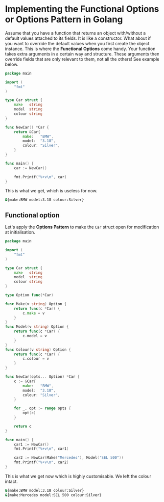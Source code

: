 # Implementing the Functional Options or Options Pattern in Golang

Assume that you have a function that returns an object with/without a default values attached to its fields. It is like a constructor. What about if you want to override the default values when you first create the object instance. This is where the **Functional Options** come handy. Your function takes extra arguments in a certain way and structure. These arguments then override fields that are only relevant to them, not all the others! See example below.

```go
package main

import (
	"fmt"
)

type Car struct {
	make   string
	model  string
	colour string
}

func NewCar() *Car {
	return &Car{
		make:   "BMW",
		model:  "3.18",
		colour: "Silver",
	}
}

func main() {
	car := NewCar()

	fmt.Printf("%+v\n", car)
}
```

This is what we get, which is useless for now.

```bash
&{make:BMW model:3.18 colour:Silver}
```

## Functional option

Let's apply the **Options Pattern** to make the `Car` struct open for modification at initialisation.

```go
package main

import (
	"fmt"
)

type Car struct {
	make   string
	model  string
	colour string
}

type Option func(*Car)

func Make(v string) Option {
	return func(c *Car) {
		c.make = v
	}
}
func Model(v string) Option {
	return func(c *Car) {
		c.model = v
	}
}
func Colour(v string) Option {
	return func(c *Car) {
		c.colour = v
	}
}

func NewCar(opts... Option) *Car {
	c := &Car{
		make:   "BMW",
		model:  "3.18",
		colour: "Silver",
	}

	for _, opt := range opts {
		opt(c)
	}

	return c
}

func main() {
	car1 := NewCar()
	fmt.Printf("%+v\n", car1)

	car2 := NewCar(Make("Mercedes"), Model("SEL 500"))
	fmt.Printf("%+v\n", car2)
}
```

This is what we get now which is highly customisable. We left the colour intact.

```bash
&{make:BMW model:3.18 colour:Silver}
&{make:Mercedes model:SEL 500 colour:Silver}
```
